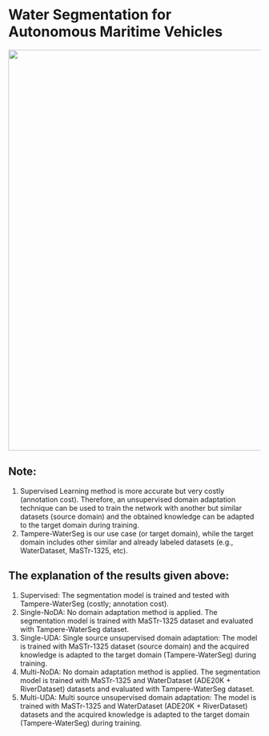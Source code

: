# Water Segmentation for Autonomous Maritime Vehicles

<img src="https://user-images.githubusercontent.com/25903137/117814527-b64e7180-b264-11eb-8209-3271850e701e.jpg" width="600" height="800"/>


 ## Note: 
 1) Supervised Learning method is more accurate but very costly (annotation cost). Therefore, an unsupervised domain adaptation technique can be used to train the network with another but similar datasets (source domain) and the obtained knowledge can be adapted to the target domain during training.
 2) Tampere-WaterSeg is our use case (or target domain), while the target domain includes other similar and already labeled datasets (e.g., WaterDataset, MaSTr-1325, etc).

## The explanation of the results given above: 
  1) Supervised: The segmentation model is trained and tested with Tampere-WaterSeg (costly; annotation cost).
  2) Single-NoDA: No domain adaptation method is applied. The segmentation model is trained with MaSTr-1325 dataset and evaluated with Tampere-WaterSeg dataset.
  3) Single-UDA: Single source unsupervised domain adaptation: The model is trained with MaSTr-1325 dataset (source domain) and the acquired knowledge is adapted to the target domain (Tampere-WaterSeg) during training.
  4) Multi-NoDA: No domain adaptation method is applied. The segmentation model is trained with MaSTr-1325 and WaterDataset (ADE20K + RiverDataset) datasets and evaluated with Tampere-WaterSeg dataset.
  5) Multi-UDA: Multi source unsupervised domain adaptation: The model is trained with MaSTr-1325 and WaterDataset (ADE20K + RiverDataset) datasets and the acquired knowledge is adapted to the target domain (Tampere-WaterSeg) during training.
  
